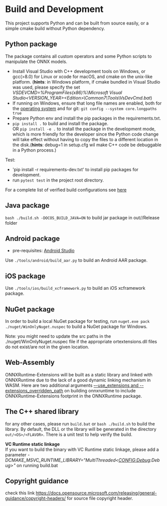 # Build and Development

This project supports Python and can be built from source easily, or a simple cmake build without Python dependency.
## Python package
The package contains all custom operators and some Python scripts to manipulate the ONNX models.
- Install Visual Studio with C++ development tools on Windows, or gcc(>8.0) for Linux or xcode for macOS, and cmake on the unix-like platform. (**hints**: in Windows platform, if cmake bundled in Visual Studio was used, please specify the set _VSDEVCMD=%ProgramFiles(x86)%\Microsoft Visual Studio\<VERSION_YEAR>\<Edition>\Common7\Tools\VsDevCmd.bat_)
- If running on Windows, ensure that long file names are enabled, both for the [operating system](https://docs.microsoft.com/en-us/windows/win32/fileio/maximum-file-path-limitation?tabs=cmd) and for git: `git config --system core.longpaths true`
- Prepare Python env and install the pip packages in the requirements.txt.
- `pip install .` to build and install the package.<br/> OR `pip install -e .` to install the package in the development mode, which is more friendly for the developer since the Python code change will take effect without having to copy the files to a different location in the disk.(**hints**: debug=1 in setup.cfg wil make C++ code be debuggable in a Python process.)

Test:
- 'pip install -r requirements-dev.txt' to install pip packages for development.
- run `pytest test` in the project root directory.

For a complete list of verified build configurations see [here](<./ci_matrix.md>)

## Java package
`bash ./build.sh -DOCOS_BUILD_JAVA=ON` to build jar package in out/<OS>/Release folder

## Android package
- pre-requisites: [Android Studio](https://developer.android.com/studio)

Use `./tools/android/build_aar.py` to build an Android AAR package.

## iOS package
Use `./tools/ios/build_xcframework.py` to build an iOS xcframework package.

## NuGet package
In order to build a local NuGet package for testing, run `nuget.exe pack ./nuget/WinOnlyNuget.nuspec` to build a NuGet package for Windows.

Note: you might need to update the src paths in the ./nuget/WinOnlyNuget.nuspec file if the appropriate ortextensions.dll files do not exist/are not in the given location.

## Web-Assembly
ONNXRuntime-Extensions will be built as a static library and linked with ONNXRuntime due to the lack of a good dynamic linking mechanism in WASM. Here are two additional arguments [–-use_extensions and --extensions_overridden_path](https://github.com/microsoft/onnxruntime/blob/860ba8820b72d13a61f0d08b915cd433b738ffdc/tools/ci_build/build.py#L416) on building onnxruntime to include ONNXRuntime-Extensions footprint in the ONNXRuntime package.

## The C++ shared library
for any other cases, please run `build.bat` or `bash ./build.sh` to build the library. By default, the DLL or the library will be generated in the directory `out/<OS>/<FLAVOR>`. There is a unit test to help verify the build.


**VC Runtime static linkage**  
If you want to build the binary with VC Runtime static linkage, please add a parameter _-DCMAKE_MSVC_RUNTIME_LIBRARY="MultiThreaded$<$<CONFIG:Debug>:Debug>"_ on running build.bat

## Copyright guidance
check this link https://docs.opensource.microsoft.com/releasing/general-guidance/copyright-headers/ for source file copyright header.
